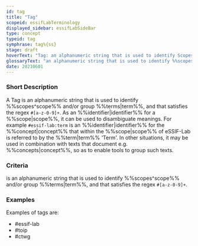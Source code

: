 ```yaml
---
id: tag
title: "Tag"
scopeid: essifLabTerminology
displayed_sidebar: essifLabSideBar
type: concept
typeid: tag
symphrase: tag%{ss}
stage: draft
hoverText: "Tag: an alphanumeric string that is used to identify Scopes and/or group Terms, and that satisfies the regex `#[a-z-0-9]+`."
glossaryText: "an alphanumeric string that is used to identify %%scopes^scope%% and/or group %%terms^term%%, and that satisfies the regex `#[a-z-0-9]+`."
date: 20210601
---
```


### Short Description
A Tag is an alphanumeric string that is used to identify %%scopes^scope%% and/or group %%terms|term%%, and that satisfies the regex `#[a-z-0-9]+`. As an %%identifier|identifier%% for a %%scope|scope%%, it can be used to disambiguate meanings. For example `#essif-lab:term` is an %%identifier|identifier%% for the %%concept|concept%% that within the %%scope|scope%% of eSSIF-Lab is referred to by the %%term|term%% 'Term'. In other situations, it may be used in combination with texts that document e.g. %%concepts|concept%%, so as to enable tools to group such texts.

### Criteria
is an alphanumeric string that is used to identify %%scopes^scope%% and/or group %%terms|term%%, and that satisfies the regex `#[a-z-0-9]+`.

### Examples
Examples of tags are:
- #essif-lab
- #toip
- #ctwg
